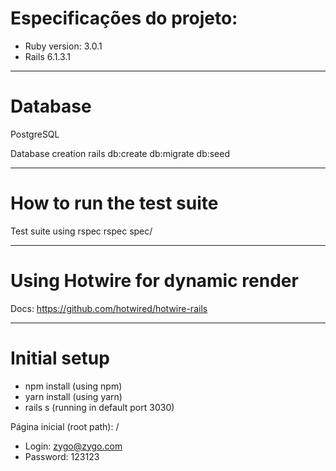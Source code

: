 # Especificações do projeto:

* Ruby version: 3.0.1
* Rails 6.1.3.1 

-----------------------------

# Database
PostgreSQL

Database creation
rails db:create db:migrate db:seed

-----------------------------

# How to run the test suite
Test suite using rspec
rspec spec/

-----------------------------

# Using Hotwire for dynamic render
Docs: https://github.com/hotwired/hotwire-rails

-----------------------------

# Initial setup
* npm install (using npm)
* yarn install (using yarn)
* rails s (running in default port 3030)

Página inicial (root path): /
* Login: zygo@zygo.com
* Password: 123123
